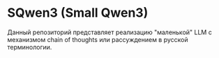 # SQwen3 (Small Qwen3)

Данный репозиторий представляет реализацию "маленькой" LLM с механизмом chain of thoughts или рассуждением в русской терминологии.
